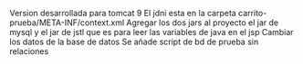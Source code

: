 Version desarrollada para tomcat 9
El jdni esta en la carpeta carrito-prueba/META-INF/context.xml
Agregar los dos jars al proyecto el jar de mysql y el jar de jstl que es para leer las variables de java en el jsp
Cambiar los datos de la base de datos
Se añade script de bd de prueba sin relaciones

